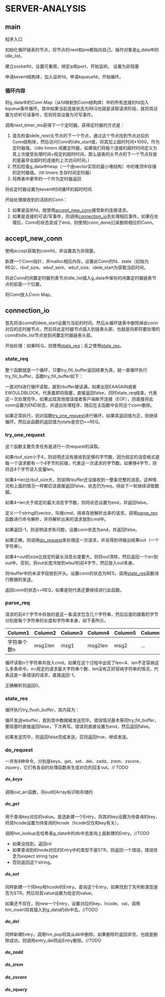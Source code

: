 # SERVER-ANALYSIS

## main

程序入口

初始化循环链表的节点，将节点的next和pre都指向自己。操作对象是g_data中的idle_list。

建立socketfd，设置可重用，绑定ip和port，开始监听。
设置为非阻塞

申请kevent结构体，加入监听fd，申请kqueuefd，开始循环。

### 循环内容

将g_data中的Conn Map（从fd映射到Conn结构体）中的所有连接的fd加入kqueue事件循环。其中如果当前连接状态为REQ也就是读取请求阶段，就将其设置为侦听可读事件，否则将其设置为可写事件。

调用next_timer_ms获得下一个定时器。获得定时器的方式是：

1. 首先检查idele_next头节点的下一个节点，通过这个节点找到节点对应的Conn结构体，然后访问Conn的idle_start值，将其加上超时时间*1000，作为定时器值。（idle timers 闲置定时器，如果我们将每个连接的超时时间定义为其上次接受处理时间+规定的超时时间，那么链表的头节点的下一个节点存放的是最早会超时的连接的上次访问时间。）
2. 然后检查g_data中heap（一个由vector实现的最小堆结构）中的堆顶中存储的定时器值。（ttl timers 生存时间定时器）
3. 将两者中更早的一个作为定时器返回

将此定时器设置为kevent时间循环的超时时间.

开始处理接收到的活跃的Conn：

1. 如果是监听fd，就使用[accept_new_conn](#1)接受新的连接请求。
2. 如果是连接的可读/写事件，则调用[connection_io](#2)去处理相应事件。如果在处理后，Conn的状态变成了end，则使用[conn_done][]来删除相应的Conn。

## <span id="1">accept_new_conn</span>

使用accept获取到connfd，并设置其为非阻塞。

新建一个Conn指针，并malloc相应内存。设置此Conn的fd、state（初始为REQ）、rbuf_size、wbuf_sent、wbuf_size、idele_start为获取当前时间。

将此Conn的闲置定时器列表节点idle_list插入g_data中保存的闲置定时器链表节点的前面一个位置。

将Conn放入Conn Map。

## <span id="2">connection_io</span>

首先将该conn的idele_start设置为当前的时间。然后从循环链表中删除掉此conn对应的定时器节点，然后将此定时器节点插入到链表头部，也就是将即将要处理的conn的idle_list节点放到闲置定时器链表头部。

开始处理：如果REQ，则使用[state_req](#3)；反之使用[state_res](#state_res)。

### <span id="3">state_req</span>

整个函数就是一个循环，只要try_fill_buffer返回结果为真，就一直循环执行try_fill_buffer。函数try_fill_buffer如下：

一直对fd进行循环读取，直到rbuffer被读满。如果出现EAAGAIN或者EWOULDBLOCK，代表着即将阻塞，直接返回false，同时state_req结束，代表这一次处理完毕。如果出现其他错误或者客户端断开连接（EOF），则直接将此conn设置为END状态，并退出处理程序，随后在主函数中会将这个conn删除。

如果正常执行，则对函数[try_one_request](#4)进行循环，如果其返回值为正，则继续循环。然后此函数的返回值为state是否仍==REQ。

### <span id="4">try_one_request</span>

这个函数主要负责任务是进行一次request的读取。

如果rbuf_size小于4，则说明还没有接收到足够的字节数，因为规定的消息格式是每一个请求都有一个4字节的前缀，代表这一次请求的字节数。如果够4字节，则将这4个字节读入变量len。

如果4+len比rbuf_size大，则说明rbuffer还没接收到一整条完整的消息。这种情况和上面的情况一样都应该直接返回false，状态仍为req，待由下一轮继续读取数据。

如果4+len大于规定的最大消息字节数，则将状态设置为end，并返回false。

定义一个string的vector，叫做cmd，用来存放解析出来的请求。调用[parse_req](#5)函数进行命令解析，并将解析出来的请求放到cmd中。

如果返回-1，则说明请求有问题，设置conn状态为end，并返回false。

如果正确，则调用[do_request](#do_request)来处理这一次请求，并且得到待输出结果out（一个字符串）。

如果4+out的size比规定的最长消息长度要大，则将out清除，然后返回一个err到out中。否则，将out长度冷放到wbuf的前4字节，然后放入out本身。

将rbuffer中的未读字段放到开头。设置conn的状态为RES，调用[state_res](#state_res)函数进行数据的发送。

返回conn的状态==REQ，如果是则代表还要继续进行此函数。

### <span id="5">parse_req</span>

请求的前4个字节中存放的是这一条请求包含几个字符串，然后后面的跟着的字节分别是每个字符串的长度和字符串本身，如下表所示。

| Column1    | Column2    | Column3    | Column4    | Column5    | Column6 |
|---------------- | --------------- | --------------- | --------------- | --------------- | --------------- |
| 字符串个数n    | msg1len    | msg1    | msg2len    | msg2   | ...   |

循环读取n个字符串并放入cmd。如果在这个过程中出现了len<4、len不足容纳这么多条命令，n>规定的请求最大字符串个数、len没有正好容纳字符串的情况，代表这是一条错误的请求，直接返回-1。

正确解析则返回0。

### <span id="state_res">state_res</span>

循环执行try_flush_buffer，其内容为：

循环发送wbuffer，直到其中数据被发送完毕。错误情况基本等同try_fill_buffer，要阻塞时直接返回false，下次再写。错误则直接设置为end，然后返回false。

如果发送完毕，则返回false完成发送，否则返回true，继续发送。

### <span id="do_request">do_request</span>

一共有8种命令，分别是keys、get、set、del、zadd、zrem、zscore、zquery，它们有各自的处理函数来生成对应的回复out。// TODO

##### do_keys

调用out_arr函数，将out的Array标识和存储的

##### do_get

用于查询key对应的value。是选新建一个Entry，将其的key设置为待查询的key，将其hcode设置为待查询的hcode（hcode仅仅和key有关）。

调用hm_lookup去哈希表g_data中的db中去查询上面新建的Entry。//TODO

- 如果没找到，返回nil
- 如果查询到的node对应的Entry中的类型不是STR，则返回一个错误，错误信息为expect string type
- 否则返回这个string。

##### do_set

同样新建一个同key和hcode的Entry。查询这个Entry，如果找到了先判断类型是否为STR，然后将其value设置为给定的value。

如果还不存在，则new一个Entry，设置对应的key、hcode、val，调用hm_insert将其插入到g_data的db中去。//TODO

##### do_del

同样新建Entry，调用hm_pop将其从db中删除。如果删除时返回非空，也就是删除成功，则调用entry_del将此Entry删除。//TODO

##### do_zadd

##### do_zrem

##### do_zscore

##### do_zquery

